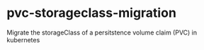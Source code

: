 # pvc-storageclass-migration
Migrate the storageClass of a persitstence volume claim (PVC) in kubernetes 
